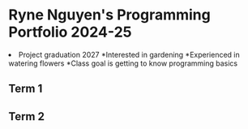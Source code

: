 # Ryne Nguyen's Programming Portfolio 2024-25
<li>Project graduation 2027
*Interested in gardening
*Experienced in watering flowers
*Class goal is getting to know programming basics

## Term 1

## Term 2
